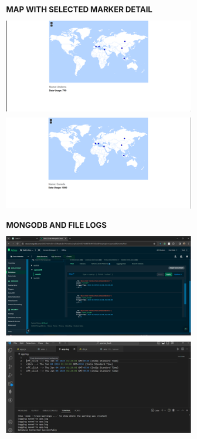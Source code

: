 ## MAP WITH SELECTED MARKER DETAIL

![first](https://github.com/kyash777/Spenza/blob/master/Images/sp3.png)

![first](https://github.com/kyash777/Spenza/blob/master/Images/sp4.png)

## MONGODB AND FILE LOGS

![first](https://github.com/kyash777/Spenza/blob/master/Images/sp1.png)

![first](https://github.com/kyash777/Spenza/blob/master/Images/sp2.png)
